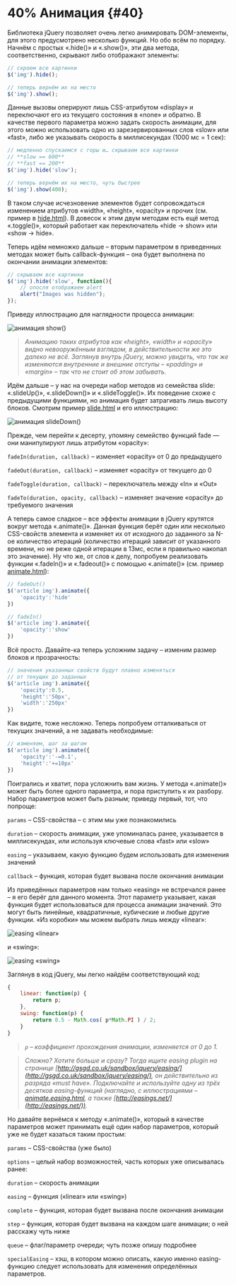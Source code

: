 # 40% Анимация {#40}

Библиотека jQuery позволяет очень легко анимировать DOM-элементы, для этого предусмотрено несколько функций. Но обо всём по порядку. Начнём с простых «.hide()» и «.show()», эти два метода, соответственно, скрывают либо отображают элементы:

```javascript
// скроем все картинки
$('img').hide();

// теперь вернём их на место
$('img').show();
```

Данные вызовы оперируют лишь CSS-атрибутом «display» и переключают его из текущего состояния в «none» и обратно. В качестве первого параметра можно задать скорость анимации, для этого можно использовать одно из зарезервированных слов «slow» или «fast», либо же указывать скорость в миллисекундах (1000 мс = 1 сек):

```javascript
// медленно спускаемся с горы и… скрываем все картинки
// **slow == 600**
// **fast == 200**
$('img').hide('slow');

// теперь вернём их на место, чуть быстрее
$('img').show(400);
```

В таком случае исчезновение элементов будет сопровождаться изменением атрибутов «width», «height», «opacity» и прочих (см. пример в [hide.html](http://anton.shevchuk.name/book/code/hide.html)). В довесок к этим двум методам есть ещё метод «.toggle()», который работает как переключатель «hide → show» или «show → hide».

Теперь идём немножко дальше – вторым параметром в приведенных методах может быть callback-функция – она будет выполнена по окончании анимации элементов:

```javascript
// скрываем все картинки
$('img').hide('slow', function(){
    // опосля отображаем alert
    alert("Images was hidden");
});
```

Приведу иллюстрацию для наглядности процесса анимации:

![анимация show()](/assets/img/hide-show.jpg)

> _Анимацию таких атрибутов как «height», «width» и «opacity» видно невооружённым взглядом, в действительности же это далеко не всё. Заглянув внутрь jQuery, можно увидеть, что так же изменяются внутренние и внешние отступы – «padding» и «margin» – так что не стоит об этом забывать._

Идём дальше – у нас на очереди набор методов из семейства slide: «.slideUp()», «.slideDown()» и «.slideToggle()». Их поведение схоже с предыдущими функциями, но анимация будет затрагивать лишь высоту блоков. Смотрим пример [slide.html](http://anton.shevchuk.name/book/code/slide.html) и его иллюстрацию:

![анимация slideDown()](/assets/img/slide.jpg)

Прежде, чем перейти к десерту, упомяну семейство функций fade — они манипулируют лишь атрибутом «opacity»:

`fadeIn(duration, callback)` – изменяет «opacity» от 0 до предыдущего

`fadeOut(duration, callback)` – изменяет «opacity» от текущего до 0

`fadeToggle(duration, callback)` – переключатель между «In» и «Out»

`fadeTo(duration, opacity, callback)` – изменяет значение «opacity» до требуемого значения

А теперь самое сладкое – все эффекты анимации в jQuery крутятся вокруг метода «.animate()». Данная функция берёт один или несколько CSS-свойств элемента и изменяет их от исходного до заданного за N-ое количество итераций (количество итераций зависит от указанного времени, но не реже одной итерации в 13мс, если я правильно накопал это значение). Ну что же, от слов к делу, попробуем реализовать функции «.fadeIn()» и «.fadeout()» с помощью «.animate()» (см. пример [animate.html](http://anton.shevchuk.name/book/code/animate.html)):

```javascript
// fadeOut()
$('article img').animate({
    'opacity':'hide'
})

// fadeIn()
$('article img').animate({
    'opacity':'show'
})
```

Всё просто. Давайте-ка теперь усложним задачу – изменим размер блоков и прозрачность:

```javascript
// значения указанных свойств будут плавно изменяться
// от текущих до заданных
$('article img').animate({
    'opacity':0.5,
    'height':'50px',
    'width':'250px'
})
```

Как видите, тоже несложно. Теперь попробуем отталкиваться от текущих значений, а не задавать необходимые:

```javascript
// изменяем, шаг за шагом
$('article img').animate({
    'opacity':'-=0.1',
    'height':'+=10px'
})
```

Поигрались и хватит, пора усложнить вам жизнь. У метода «.animate()» может быть более одного параметра, и пора приступить к их разбору. Набор параметров может быть разным; приведу первый, тот, что попроще:

`params` – CSS-свойства – с этим мы уже познакомились

`duration` – скорость анимации, уже упоминалась ранее, указывается в миллисекундах, или используя ключевые слова «fast» или «slow»

`easing` – указываем, какую функцию будем использовать для изменения значений

`callback` – функция, которая будет вызвана после окончания анимации

Из приведённых параметров нам только «easing» не встречался ранее – я его берёг для данного момента. Этот параметр указывает, какая функция будет использоваться для процесса анимации значений. Это могут быть линейные, квадратичные, кубические и любые другие функции. «Из коробки» мы можем выбрать лишь между «linear»:

![easing «linear»](/assets/img/linear.png)
 
и «swing»:

![easing «swing»](/assets/img/swing.png)

Заглянув в код jQuery, мы легко найдём соответствующий код:

```javascript
{
    linear: function(p) {
        return p;
    },
    swing: function(p) {
        return 0.5 - Math.cos( p*Math.PI ) / 2;
    }
}
```

> _`p` – коэффициент прохождения анимации, изменяется от 0 до 1._

> _Сложно? Хотите больше и сразу? Тогда ищите easing plugin на странице [http://gsgd.co.uk/sandbox/jquery/easing/](http://gsgd.co.uk/sandbox/jquery/easing/), он действительно из разряда «must have»._
> _Подключайте и используйте одну из трёх десятков easing-функций (наглядно, с иллюстрациями – [animate.easing.html](http://anton.shevchuk.name/book/code/animate.easing.html), а также [http://easings.net/](http://easings.net/))._

Но давайте вернёмся к методу «.animate()», который в качестве параметров может принимать ещё один набор параметров, который уже не будет казаться таким простым:

`params` – CSS-свойства (уже было)

`options` – целый набор возможностей, часть которых уже описывалась ранее:

`duration` – скорость анимации

`easing` – функция («linear» или «swing»)

`complete` – функция, которая будет вызвана после окончания анимации

`step` – функция, которая будет вызвана на каждом шаге анимации; о ней расскажу чуть ниже

`queue` – флаг/параметр очереди; чуть позже опишу подробнее

`specialEasing` – хэш, в котором можно описать, какую именно easing-функцию следует использовать для изменения определённых параметров.
